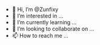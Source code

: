- 👋 Hi, I’m @Zunfixy
- 👀 I’m interested in ...
- 🌱 I’m currently learning ...
- 💞️ I’m looking to collaborate on ...
- 📫 How to reach me ...

<!---
Zunfixy/Zunfixy is a ✨ special ✨ repository because its `README.md` (this file) appears on your GitHub profile.
You can click the Preview link to take a look at your changes.
--->
